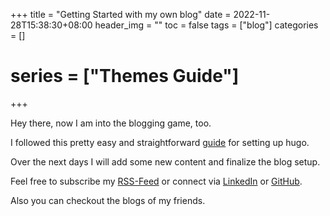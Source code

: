 +++
title = "Getting Started with my own blog"
date = 2022-11-28T15:38:30+08:00
header_img = ""
toc = false
tags = ["blog"]
categories = []
# series = ["Themes Guide"]
+++

Hey there, now I am into the blogging game, too.

I followed this pretty easy and straightforward [guide](https://www.freecodecamp.org/news/your-first-hugo-blog-a-practical-guide/) for setting up hugo. 

Over the next days I will add some new content and finalize the blog setup.

Feel free to subscribe my [RSS-Feed](/index.xml) or connect via [LinkedIn](https://linkedin.com/in/Till%20Spindler) or [GitHub](https://github.com/Spindev).

Also you can checkout the blogs of my friends.